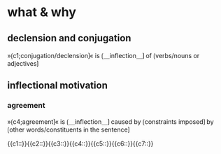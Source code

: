 # what &amp; why

## declension and conjugation

»⟮c1;conjugation/declension⟯« is ⟮＿inflection＿⟯ of ⟮verbs/nouns or adjectives⟯

## inflectional motivation

### agreement

»⟮c4;agreement⟯« is ⟮＿inflection＿⟯ caused by ⟮constraints imposed⟯ by ⟮other words/constituents in the sentence⟯

<span class="cloze-dump">{{c1::}}{{c2::}}{{c3::}}{{c4::}}{{c5::}}{{c6::}}{{c7::}}</span>